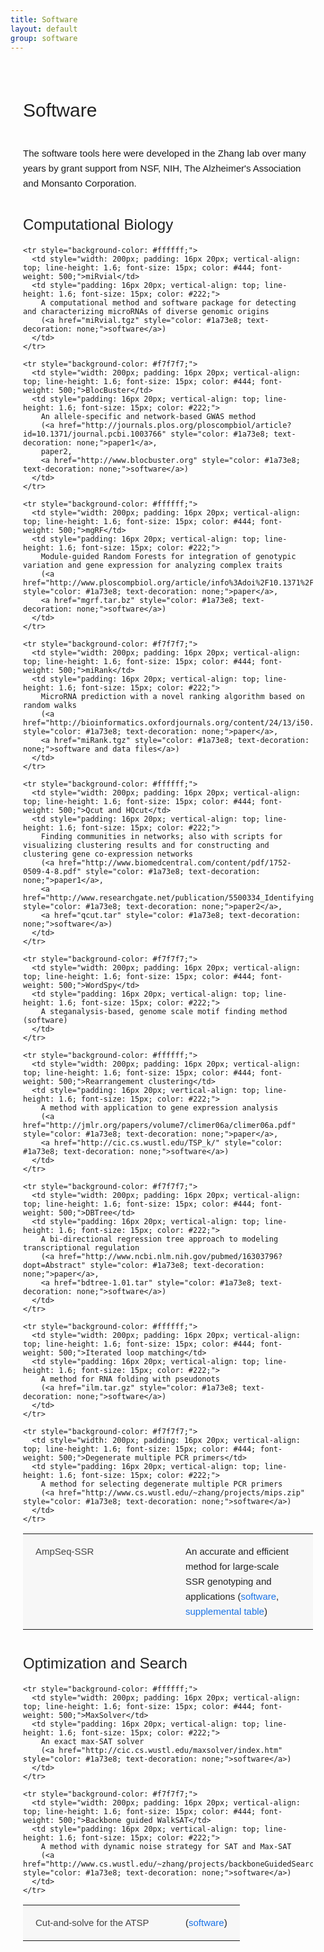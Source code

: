 ```yaml
---
title: Software
layout: default
group: software
---
```


<div style="padding: 20px;">
  <h1 style="font-size: 30px; font-weight: 500; margin-bottom: 40px; font-family: Arial, Helvetica, sans-serif; color: #222;">Software</h1>
  <p style="font-family: Arial, Helvetica, sans-serif; font-size: 15px; line-height: 1.6; margin-bottom: 30px;">The software tools here were developed in the Zhang lab over many years by grant support from NSF, NIH, The Alzheimer's Association and Monsanto Corporation.</p>

  <h2 style="font-size: 24px; margin-top: 40px; margin-bottom: 20px; font-family: Arial, Helvetica, sans-serif; color: #222; font-weight: 500;">Computational Biology</h2>
  
  <table style="width: 100%; border-collapse: collapse; margin-bottom: 30px; font-family: Arial, Helvetica, sans-serif;">
    <tr style="background-color: #f7f7f7;">
      <td style="width: 200px; padding: 16px 20px; vertical-align: top; line-height: 1.6; font-size: 15px; color: #444; font-weight: 500;">AmpSeq-SSR</td>
      <td style="padding: 16px 20px; vertical-align: top; line-height: 1.6; font-size: 15px; color: #222;">
        An accurate and efficient method for large-scale SSR genotyping and applications 
        (<a href="AmpSeq-SSR-scripts.zip" style="color: #1a73e8; text-decoration: none;">software</a>, 
        <a href="../SSR_ST2.pdf" style="color: #1a73e8; text-decoration: none;">supplemental table</a>)
      </td>
    </tr>
    
    <tr style="background-color: #ffffff;">
      <td style="width: 200px; padding: 16px 20px; vertical-align: top; line-height: 1.6; font-size: 15px; color: #444; font-weight: 500;">miRvial</td>
      <td style="padding: 16px 20px; vertical-align: top; line-height: 1.6; font-size: 15px; color: #222;">
        A computational method and software package for detecting and characterizing microRNAs of diverse genomic origins 
        (<a href="miRvial.tgz" style="color: #1a73e8; text-decoration: none;">software</a>)
      </td>
    </tr>
    
    <tr style="background-color: #f7f7f7;">
      <td style="width: 200px; padding: 16px 20px; vertical-align: top; line-height: 1.6; font-size: 15px; color: #444; font-weight: 500;">BlocBuster</td>
      <td style="padding: 16px 20px; vertical-align: top; line-height: 1.6; font-size: 15px; color: #222;">
        An allele-specific and network-based GWAS method 
        (<a href="http://journals.plos.org/ploscompbiol/article?id=10.1371/journal.pcbi.1003766" style="color: #1a73e8; text-decoration: none;">paper1</a>, 
        paper2, 
        <a href="http://www.blocbuster.org" style="color: #1a73e8; text-decoration: none;">software</a>)
      </td>
    </tr>
    
    <tr style="background-color: #ffffff;">
      <td style="width: 200px; padding: 16px 20px; vertical-align: top; line-height: 1.6; font-size: 15px; color: #444; font-weight: 500;">mgRF</td>
      <td style="padding: 16px 20px; vertical-align: top; line-height: 1.6; font-size: 15px; color: #222;">
        Module-guided Random Forests for integration of genotypic variation and gene expression for analyzing complex traits 
        (<a href="http://www.ploscompbiol.org/article/info%3Adoi%2F10.1371%2Fjournal.pcbi.1002956" style="color: #1a73e8; text-decoration: none;">paper</a>, 
        <a href="mgrf.tar.bz" style="color: #1a73e8; text-decoration: none;">software</a>)
      </td>
    </tr>
    
    <tr style="background-color: #f7f7f7;">
      <td style="width: 200px; padding: 16px 20px; vertical-align: top; line-height: 1.6; font-size: 15px; color: #444; font-weight: 500;">miRank</td>
      <td style="padding: 16px 20px; vertical-align: top; line-height: 1.6; font-size: 15px; color: #222;">
        MicroRNA prediction with a novel ranking algorithm based on random walks 
        (<a href="http://bioinformatics.oxfordjournals.org/content/24/13/i50.full" style="color: #1a73e8; text-decoration: none;">paper</a>, 
        <a href="miRank.tgz" style="color: #1a73e8; text-decoration: none;">software and data files</a>)
      </td>
    </tr>
    
    <tr style="background-color: #ffffff;">
      <td style="width: 200px; padding: 16px 20px; vertical-align: top; line-height: 1.6; font-size: 15px; color: #444; font-weight: 500;">Qcut and HQcut</td>
      <td style="padding: 16px 20px; vertical-align: top; line-height: 1.6; font-size: 15px; color: #222;">
        Finding communities in networks; also with scripts for visualizing clustering results and for constructing and clustering gene co-expression networks 
        (<a href="http://www.biomedcentral.com/content/pdf/1752-0509-4-8.pdf" style="color: #1a73e8; text-decoration: none;">paper1</a>, 
        <a href="http://www.researchgate.net/publication/5500334_Identifying_network_communities_with_a_high_resolution" style="color: #1a73e8; text-decoration: none;">paper2</a>, 
        <a href="qcut.tar" style="color: #1a73e8; text-decoration: none;">software</a>)
      </td>
    </tr>
    
    <tr style="background-color: #f7f7f7;">
      <td style="width: 200px; padding: 16px 20px; vertical-align: top; line-height: 1.6; font-size: 15px; color: #444; font-weight: 500;">WordSpy</td>
      <td style="padding: 16px 20px; vertical-align: top; line-height: 1.6; font-size: 15px; color: #222;">
        A steganalysis-based, genome scale motif finding method (software)
      </td>
    </tr>
    
    <tr style="background-color: #ffffff;">
      <td style="width: 200px; padding: 16px 20px; vertical-align: top; line-height: 1.6; font-size: 15px; color: #444; font-weight: 500;">Rearrangement clustering</td>
      <td style="padding: 16px 20px; vertical-align: top; line-height: 1.6; font-size: 15px; color: #222;">
        A method with application to gene expression analysis 
        (<a href="http://jmlr.org/papers/volume7/climer06a/climer06a.pdf" style="color: #1a73e8; text-decoration: none;">paper</a>, 
        <a href="http://cic.cs.wustl.edu/TSP_k/" style="color: #1a73e8; text-decoration: none;">software</a>)
      </td>
    </tr>
    
    <tr style="background-color: #f7f7f7;">
      <td style="width: 200px; padding: 16px 20px; vertical-align: top; line-height: 1.6; font-size: 15px; color: #444; font-weight: 500;">DBTree</td>
      <td style="padding: 16px 20px; vertical-align: top; line-height: 1.6; font-size: 15px; color: #222;">
        A bi-directional regression tree approach to modeling transcriptional regulation 
        (<a href="http://www.ncbi.nlm.nih.gov/pubmed/16303796?dopt=Abstract" style="color: #1a73e8; text-decoration: none;">paper</a>, 
        <a href="bdtree-1.01.tar" style="color: #1a73e8; text-decoration: none;">software</a>)
      </td>
    </tr>
    
    <tr style="background-color: #ffffff;">
      <td style="width: 200px; padding: 16px 20px; vertical-align: top; line-height: 1.6; font-size: 15px; color: #444; font-weight: 500;">Iterated loop matching</td>
      <td style="padding: 16px 20px; vertical-align: top; line-height: 1.6; font-size: 15px; color: #222;">
        A method for RNA folding with pseudonots 
        (<a href="ilm.tar.gz" style="color: #1a73e8; text-decoration: none;">software</a>)
      </td>
    </tr>
    
    <tr style="background-color: #f7f7f7;">
      <td style="width: 200px; padding: 16px 20px; vertical-align: top; line-height: 1.6; font-size: 15px; color: #444; font-weight: 500;">Degenerate multiple PCR primers</td>
      <td style="padding: 16px 20px; vertical-align: top; line-height: 1.6; font-size: 15px; color: #222;">
        A method for selecting degenerate multiple PCR primers 
        (<a href="http://www.cs.wustl.edu/~zhang/projects/mips.zip" style="color: #1a73e8; text-decoration: none;">software</a>)
      </td>
    </tr>
  </table>
  
  <h2 style="font-size: 24px; margin-top: 40px; margin-bottom: 20px; font-family: Arial, Helvetica, sans-serif; color: #222; font-weight: 500;">Optimization and Search</h2>
  
  <table style="width: 100%; border-collapse: collapse; margin-bottom: 30px; font-family: Arial, Helvetica, sans-serif;">
    <tr style="background-color: #f7f7f7;">
      <td style="width: 200px; padding: 16px 20px; vertical-align: top; line-height: 1.6; font-size: 15px; color: #444; font-weight: 500;">Cut-and-solve for the ATSP</td>
      <td style="padding: 16px 20px; vertical-align: top; line-height: 1.6; font-size: 15px; color: #222;">
        (<a href="http://www.cse.wustl.edu/~sclimer/i-right5.htm#download" style="color: #1a73e8; text-decoration: none;">software</a>)
      </td>
    </tr>
    
    <tr style="background-color: #ffffff;">
      <td style="width: 200px; padding: 16px 20px; vertical-align: top; line-height: 1.6; font-size: 15px; color: #444; font-weight: 500;">MaxSolver</td>
      <td style="padding: 16px 20px; vertical-align: top; line-height: 1.6; font-size: 15px; color: #222;">
        An exact max-SAT solver 
        (<a href="http://cic.cs.wustl.edu/maxsolver/index.htm" style="color: #1a73e8; text-decoration: none;">software</a>)
      </td>
    </tr>
    
    <tr style="background-color: #f7f7f7;">
      <td style="width: 200px; padding: 16px 20px; vertical-align: top; line-height: 1.6; font-size: 15px; color: #444; font-weight: 500;">Backbone guided WalkSAT</td>
      <td style="padding: 16px 20px; vertical-align: top; line-height: 1.6; font-size: 15px; color: #222;">
        A method with dynamic noise strategy for SAT and Max-SAT 
        (<a href="http://www.cs.wustl.edu/~zhang/projects/backboneGuidedSearch/bgwalksat/index.html" style="color: #1a73e8; text-decoration: none;">software</a>)
      </td>
    </tr>
  </table>
</div> 